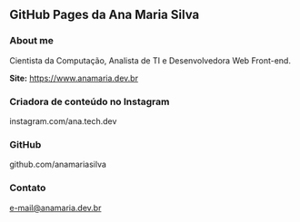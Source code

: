 ## GitHub Pages da Ana Maria Silva

### About me

Cientista da Computação, Analista de TI e Desenvolvedora Web Front-end.

**Site:** https://www.anamaria.dev.br

### Criadora de conteúdo no Instagram

instagram.com/ana.tech.dev

### GitHub

github.com/anamariasilva

### Contato

e-mail@anamaria.dev.br
